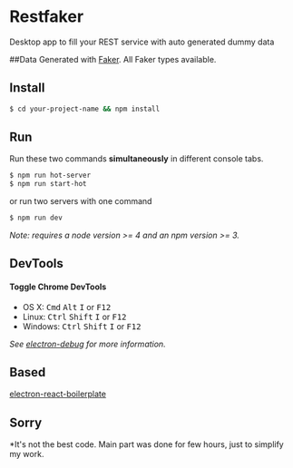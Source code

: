 # Restfaker
Desktop app to fill your REST service with auto generated dummy data

##Data
Generated with [Faker](https://github.com/marak/Faker.js/).
All Faker types available.

## Install

```bash
$ cd your-project-name && npm install
```

## Run

Run these two commands __simultaneously__ in different console tabs.

```bash
$ npm run hot-server
$ npm run start-hot
```

or run two servers with one command

```bash
$ npm run dev
```

*Note: requires a node version >= 4 and an npm version >= 3.*


## DevTools

#### Toggle Chrome DevTools

- OS X: <kbd>Cmd</kbd> <kbd>Alt</kbd> <kbd>I</kbd> or <kbd>F12</kbd>
- Linux: <kbd>Ctrl</kbd> <kbd>Shift</kbd> <kbd>I</kbd> or <kbd>F12</kbd>
- Windows: <kbd>Ctrl</kbd> <kbd>Shift</kbd> <kbd>I</kbd> or <kbd>F12</kbd>

*See [electron-debug](https://github.com/sindresorhus/electron-debug) for more information.*


## Based

[electron-react-boilerplate](https://github.com/chentsulin/electron-react-boilerplate)

## Sorry

*It's not the best code. Main part was done for few hours, just to simplify my work.
